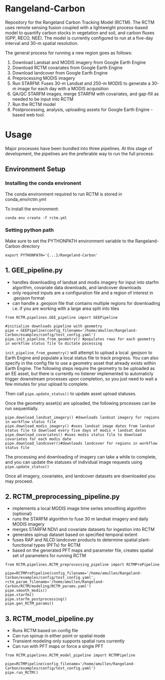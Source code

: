 # Rangeland-Carbon
Repository for the Rangeland Carbon Tracking Model (RCTM). The RCTM uses remote sensing fusion coupled with a lightweight process-based model to quantify carbon stocks in vegetation and soil, and carbon fluxes (GPP, RECO, NEE). The model is currently configured to run at a five-day interval and 30-m spatial resolution.

The general process for running a new region goes as follows:
1. Download Landsat and MODIS imagery from Google Earth Engine
3. Download RCTM covariates from Google Earth Engine
3. Download landcover from Google Earth Engine
4. Preprocessing MODIS imagery
5. Run STARFM: Fuses 30-m Landsat and 250-m MODIS to generate a 30-m image for each day with a MODIS acquisition
6. QA/QC STARFM images, merge STARFM with covariates, and gap-fill as needed to be input into RCTM
7. Run the RCTM model
8. Postprocessing, analysis, uploading assets for Google Earth Engine - based web tool.

# Usage
Major processes have been bundled into three pipelines. At this stage of development, the pipelines are the preferable way to run the full process:

## Environment Setup
### Installing the conda environent
The conda environment required to run RCTM is stored in conda_env/rctm.yml

To install the environment: 

```
conda env create -f rctm.yml
```

### Setting python path
Make sure to set the PYTHONPATH environment variable to the Rangeland-Carbon directory

```
export PYTHONPATH='{...}/Rangeland-Carbon'
```

## 1. GEE_pipeline.py
   - handles downloading of landsat and modis imagery for input into starfm algorithm, covariate data downloads, and landcover downloads
   - only required inputs are a configuration file and a region of interest in .geojson format
   - can handle a .geojson file that contains multiple regions for downloading i.e. if you are working with a large area split into tiles
```
from RCTM.pipelines.GEE_pipeline import GEEPipeline

#initialize downloads pipeline with geometry
pipe = GEEPipeline(config_filename='/home/amullen/Rangeland-Carbon/examples/config/test_config.yaml')
pipe.init_pipeline_from_geometry() #populates rows for each geometry in workflow status file to dictate pocessing
```
```init_pipeline_from_geometry()``` will attempt to upload a local .geojson to Earth Engine and populate a local status file to track progress. You can also specify in the config file to use a geometry asset
that already exists within Earth Engine. The following steps require the geometry to be uploaded as an EE asset, but there is currently no listener implemented to automaticly trigger downstream processes upon completion,
so you just need to wait a few minutes for your upload to complete.

Then call ```pipe.update_status()``` to update asset upload statuses.

Once the geometry asset(s) are uploaded, the following processes can be run sequentially.

```
pipe.download_landsat_imagery() #downloads landsat imagery for regions in workflow status file
pipe.download_modis_imagery() #uses landsat image dates from landsat status file to download every five days of modis + landsat dates
pipe.download_covariates() #uses modis status file to download covariates for each modis date
pipe.download_landcover()#downloads landcover for regions in workflow status file
```

The processing and downloading of imagery can take a while to complete, and you can update the statuses of individual image requests using ```pipe.update_status()```

Once all imagery, covariates, and landcover datasets are downloaded you may proceed.

## 2. RCTM_preprocessing_pipeline.py
   - implements a local MODIS image time series smoothing algorithm (optional)
   - runs the STARFM algorithm to fuse 30 m landsat imagery and daily MODIS imagery
   - merges STARFM NDVI and covariate datasets for ingestion into RCTM
   - generates spinup dataset based on specified temporal extent
   - fuses RAP and NLCD landcover products to determine spatial plant-functional types (PFTs) for RCTM
   - based on the generated PFT maps and parameter file, creates spatial set of parameters for running RCTM
```
from RCTM.pipelines.RCTM_preprocessing_pipeline import RCTMPrePipeline

pipe=RCTMPrePipeline(config_filename='/home/amullen/Rangeland-Carbon/examples/config/test_config.yaml', rctm_param_filename='/home/amullen/Rangeland-Carbon/RCTM/modeling/RCTM_params.yaml')
pipe.smooth_modis()
pipe.starfm()
pipe.starfm_postprocessing()
pipe.gen_RCTM_params()
```

## 3. RCTM_model_pipeline.py
   - Runs RCTM based on config file
   - Can run spinup in either point or spatial mode
   - Transient modeling only supports spatial runs currently
   - Can run with PFT maps or force a single PFT
```
from RCTM.pipelines.RCTM_model_pipeline import RCTMPipeline

pipe=RCTMPipeline(config_filename='/home/amullen/Rangeland-Carbon/examples/config/test_config.yaml')
pipe.run_RCTM()
```
